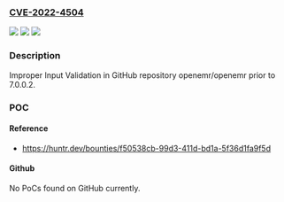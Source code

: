 ### [CVE-2022-4504](https://cve.mitre.org/cgi-bin/cvename.cgi?name=CVE-2022-4504)
![](https://img.shields.io/static/v1?label=Product&message=openemr%2Fopenemr&color=blue)
![](https://img.shields.io/static/v1?label=Version&message=n%2Fa&color=blue)
![](https://img.shields.io/static/v1?label=Vulnerability&message=CWE-20%20Improper%20Input%20Validation&color=brighgreen)

### Description

Improper Input Validation in GitHub repository openemr/openemr prior to 7.0.0.2.

### POC

#### Reference
- https://huntr.dev/bounties/f50538cb-99d3-411d-bd1a-5f36d1fa9f5d

#### Github
No PoCs found on GitHub currently.

